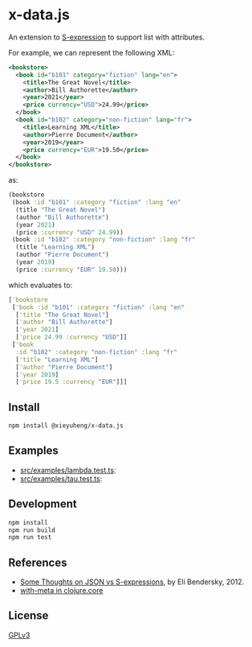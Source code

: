# x-data.js

An extension to [S-expression](https://en.wikipedia.org/wiki/S-expression)
to support list with attributes.

For example, we can represent the following XML:

```xml
<bookstore>
  <book id="b101" category="fiction" lang="en">
    <title>The Great Novel</title>
    <author>Bill Authorette</author>
    <year>2021</year>
    <price currency="USD">24.99</price>
  </book>
  <book id="b102" category="non-fiction" lang="fr">
    <title>Learning XML</title>
    <author>Pierre Document</author>
    <year>2019</year>
    <price currency="EUR">19.50</price>
  </book>
</bookstore>
```

as:

```clojure
(bookstore
 (book :id "b101" :category "fiction" :lang "en"
  (title "The Great Novel")
  (author "Bill Authorette")
  (year 2021)
  (price :currency "USD" 24.99))
 (book :id "b102" :category "non-fiction" :lang "fr"
  (title "Learning XML")
  (author "Pierre Document")
  (year 2019)
  (price :currency "EUR" 19.50)))
```

which evaluates to:

```clojure
['bookstore
 ['book :id "b101" :category "fiction" :lang "en"
  ['title "The Great Novel"]
  ['author "Bill Authorette"]
  ['year 2021]
  ['price 24.99 :currency "USD"]]
 ['book
  :id "b102" :category "non-fiction" :lang "fr"
  ['title "Learning XML"]
  ['author "Pierre Document"]
  ['year 2019]
  ['price 19.5 :currency "EUR"]]]
```

## Install

```sh
npm install @xieyuheng/x-data.js
```

## Examples

- [src/examples/lambda.test.ts](src/examples/lambda.test.ts):
- [src/examples/tau.test.ts](src/examples/tau.test.ts):

## Development

```sh
npm install
npm run build
npm run test
```

## References

- [Some Thoughts on JSON vs S-expressions](https://eli.thegreenplace.net/2012/03/04/some-thoughts-on-json-vs-s-expressions), by Eli Bendersky, 2012.
- [with-meta in clojure.core](https://clojuredocs.org/clojure.core/with-meta)

## License

[GPLv3](LICENSE)
